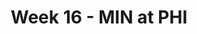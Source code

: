 ---
layout: game
title: Week 16 - MIN at PHI
season: 2010
game_id: 2010_16_MIN_PHI
away_team: MIN
home_team: PHI
---